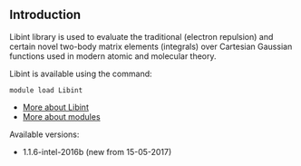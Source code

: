 ## Introduction
Libint library is used to evaluate the traditional (electron repulsion) and certain novel two-body matrix elements (integrals) over Cartesian Gaussian functions used in modern atomic and molecular theory. 

Libint is available using the command:

```
module load Libint
```

* [More about Libint](https://sourceforge.net/p/libint/)
* [More about modules](Local:/systems/lisa/software/modules)

Available versions:

* 1.1.6-intel-2016b (new from 15-05-2017)